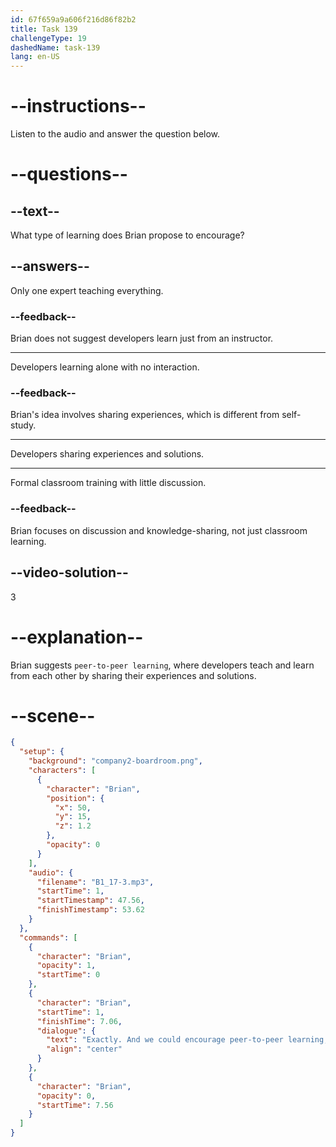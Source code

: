 ```yaml
---
id: 67f659a9a606f216d86f82b2
title: Task 139
challengeType: 19
dashedName: task-139
lang: en-US
---
```


<!-- (audio) Brian: Exactly. And we could encourage peer-to-peer learning, where the developers share experiences and solutions. -->

# --instructions--

Listen to the audio and answer the question below.

# --questions--

## --text--

What type of learning does Brian propose to encourage?

## --answers--

Only one expert teaching everything.

### --feedback--

Brian does not suggest developers learn just from an instructor.

---

Developers learning alone with no interaction.

### --feedback--

Brian's idea involves sharing experiences, which is different from self-study.

---

Developers sharing experiences and solutions.

---

Formal classroom training with little discussion.

### --feedback--

Brian focuses on discussion and knowledge-sharing, not just classroom learning.

## --video-solution--

3

# --explanation--

Brian suggests `peer-to-peer learning`, where developers teach and learn from each other by sharing their experiences and solutions.

# --scene--

```json
{
  "setup": {
    "background": "company2-boardroom.png",
    "characters": [
      {
        "character": "Brian",
        "position": {
          "x": 50,
          "y": 15,
          "z": 1.2
        },
        "opacity": 0
      }
    ],
    "audio": {
      "filename": "B1_17-3.mp3",
      "startTime": 1,
      "startTimestamp": 47.56,
      "finishTimestamp": 53.62
    }
  },
  "commands": [
    {
      "character": "Brian",
      "opacity": 1,
      "startTime": 0
    },
    {
      "character": "Brian",
      "startTime": 1,
      "finishTime": 7.06,
      "dialogue": {
        "text": "Exactly. And we could encourage peer-to-peer learning, where the developers share experiences and solutions.",
        "align": "center"
      }
    },
    {
      "character": "Brian",
      "opacity": 0,
      "startTime": 7.56
    }
  ]
}
```
